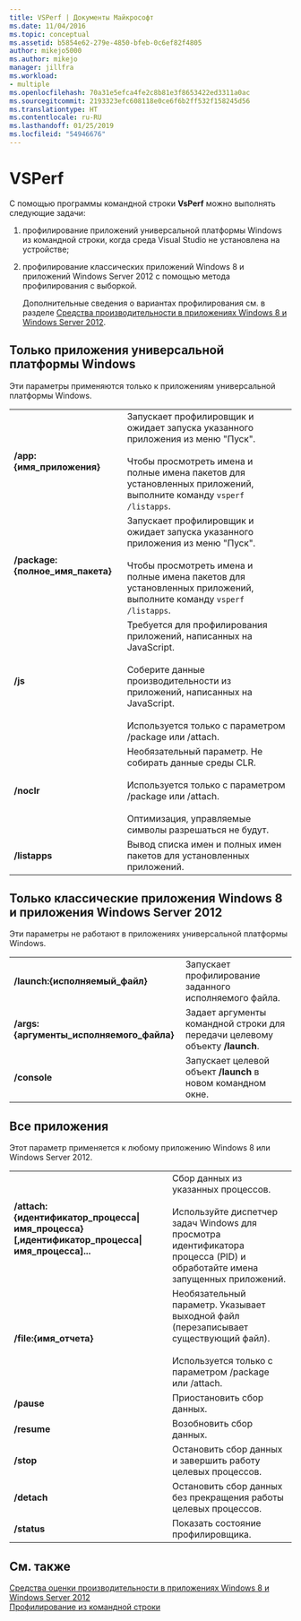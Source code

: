 ```yaml
---
title: VSPerf | Документы Майкрософт
ms.date: 11/04/2016
ms.topic: conceptual
ms.assetid: b5854e62-279e-4850-bfeb-0c6ef82f4805
author: mikejo5000
ms.author: mikejo
manager: jillfra
ms.workload:
- multiple
ms.openlocfilehash: 70a31e5efca4fe2c8b81e3f8653422ed3311a0ac
ms.sourcegitcommit: 2193323efc608118e0ce6f6b2ff532f158245d56
ms.translationtype: HT
ms.contentlocale: ru-RU
ms.lasthandoff: 01/25/2019
ms.locfileid: "54946676"
---
```

# <a name="vsperf"></a>VSPerf
С помощью программы командной строки **VsPerf** можно выполнять следующие задачи:  
  
1. профилирование приложений универсальной платформы Windows из командной строки, когда среда Visual Studio не установлена на устройстве;  
  
2. профилирование классических приложений Windows 8 и приложений Windows Server 2012 с помощью метода профилирования с выборкой.  
  
   Дополнительные сведения о вариантах профилирования см. в разделе [Средства производительности в приложениях Windows 8 и Windows Server 2012](../profiling/performance-tools-on-windows-8-and-windows-server-2012-applications.md).  
  
## <a name="uwp-apps-only"></a>Только приложения универсальной платформы Windows  
 Эти параметры применяются только к приложениям универсальной платформы Windows.  
  
|||  
|-|-|  
|**/app:{имя_приложения}**|Запускает профилировщик и ожидает запуска указанного приложения из меню "Пуск".<br /><br /> Чтобы просмотреть имена и полные имена пакетов для установленных приложений, выполните команду `vsperf /listapps`.|  
|**/package:{полное_имя_пакета}**|Запускает профилировщик и ожидает запуска указанного приложения из меню "Пуск".<br /><br /> Чтобы просмотреть имена и полные имена пакетов для установленных приложений, выполните команду `vsperf /listapps`.|  
|**/js**|Требуется для профилирования приложений, написанных на JavaScript.<br /><br /> Соберите данные производительности из приложений, написанных на JavaScript.<br /><br /> Используется только с параметром /package или /attach.|  
|**/noclr**|Необязательный параметр. Не собирать данные среды CLR.<br /><br /> Используется только с параметром /package или /attach.<br /><br /> Оптимизация, управляемые символы разрешаться не будут.|  
|**/listapps**|Вывод списка имен и полных имен пакетов для установленных приложений.|  
  
## <a name="windows-8-desktop-applications-and-windows-server-2012-applications-only"></a>Только классические приложения Windows 8 и приложения Windows Server 2012  
 Эти параметры не работают в приложениях универсальной платформы Windows.  
  
|||  
|-|-|  
|**/launch:{исполняемый_файл}**|Запускает профилирование заданного исполняемого файла.|  
|**/args:{аргументы_исполняемого_файла}**|Задает аргументы командной строки для передачи целевому объекту **/launch**.|  
|**/console**|Запускает целевой объект **/launch** в новом командном окне.|  
  
## <a name="all-applications"></a>Все приложения  
 Этот параметр применяется к любому приложению Windows 8 или Windows Server 2012.  
  
|||  
|-|-|  
|**/attach:{идентификатор_процесса&#124;имя_процесса}[,идентификатор_процесса&#124;имя_процесса]...**|Сбор данных из указанных процессов.<br /><br /> Используйте диспетчер задач Windows для просмотра идентификатора процесса (PID) и обработайте имена запущенных приложений.|  
|**/file:{имя_отчета}**|Необязательный параметр. Указывает выходной файл (перезаписывает существующий файл).<br /><br /> Используется только с параметром /package или /attach.|  
|**/pause**|Приостановить сбор данных.|  
|**/resume**|Возобновить сбор данных.|  
|**/stop**|Остановить сбор данных и завершить работу целевых процессов.|  
|**/detach**|Остановить сбор данных без прекращения работы целевых процессов.|  
|**/status**|Показать состояние профилировщика.|  
  
## <a name="see-also"></a>См. также  
 [Средства оценки производительности в приложениях Windows 8 и Windows Server 2012](../profiling/performance-tools-on-windows-8-and-windows-server-2012-applications.md)   
 [Профилирование из командной строки](../profiling/using-the-profiling-tools-from-the-command-line.md)